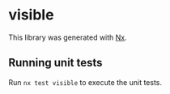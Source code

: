 # visible

This library was generated with [Nx](https://nx.dev).

## Running unit tests

Run `nx test visible` to execute the unit tests.
